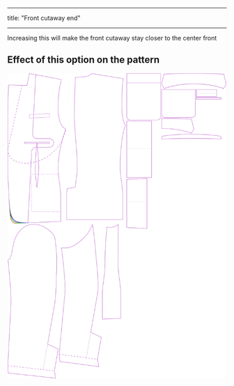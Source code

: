 ***

title: "Front cutaway end"

***

Increasing this will make the front cutaway stay closer to the center front

## Effect of this option on the pattern

![This image shows the effect of this option by superimposing several variants that have a different value for this option](jaeger_frontcutawayend_sample.svg "Effect of this option on the pattern")
